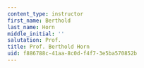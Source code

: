 ```yaml
---
content_type: instructor
first_name: Berthold
last_name: Horn
middle_initial: ''
salutation: Prof.
title: Prof. Berthold Horn
uid: f886788c-41aa-8c0d-f4f7-3e5ba570852b
---
```

